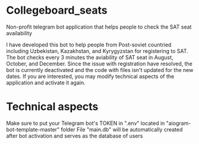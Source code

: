 # Collegeboard_seats
Non-profit telegram bot application that helps people to check the SAT seat availability

I have developed this bot to help people from Post-soviet countried including Uzbekistan, Kazakhstan, and Kyrygyzstan for registering to SAT. The bot checks every 3 minutes the aviability of SAT seat in August, October, and December. 
Since the issue with registration have resolved, the bot is currently deactivated and the code with files isn't updated for the new dates. If you are interested, you may modify technical aspects of the application and activate it again.

# Technical aspects
Make sure to put your Telegram bot's TOKEN in ".env" located in "aiogram-bot-template-master" folder
File "main.db" will be automatically created after bot activation and serves as the database of users

